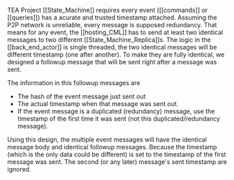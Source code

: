 TEA Project [[State_Machine]] requires every event ([[commands]] or  [[queries]]) has a acurate and trusted timestamp attached. Assuming the P2P network is unreliable, every message is supposed redundancy. That means for any event, the [[hosting_CML]] has to send at least two identical messages to two different [[State_Machine_Replica]]s. The logic in the [[back_end_actor]] is single threaded, the two identical messages will be different timestamp (one after another). To make they are fully identical, we designed a followup message that will be sent right after a message was sent.

The information in this followup messages are
- The hash of the event message just sent out
- The actual timestamp when that message was sent out.
- If the event message is a duplicated (redundancy) message, use the timestamp of the first time it was sent (not this duplicated/redundancy message). 

Using this design, the multiple event messages will have the identical message body and identical followup messages. Because the timestamp (which is the only data could be different) is set to the timestamp of the first message was sent. The second (or any later) message's sent timestamp are ignored.

